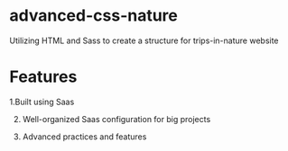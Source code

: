 # advanced-css-nature

Utilizing HTML and Sass to create a structure for trips-in-nature website


# Features

1.Built using Saas

2. Well-organized Saas configuration for big projects

3. Advanced practices and features 

